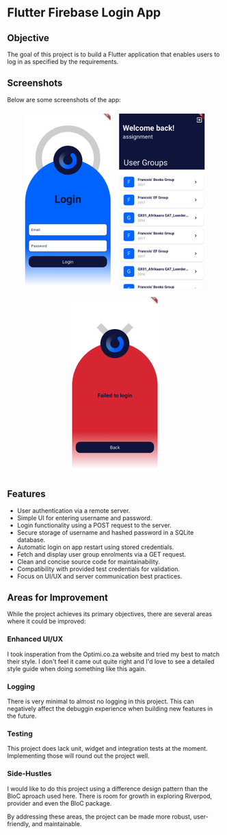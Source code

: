 # Flutter Firebase Login App

## Objective

The goal of this project is to build a Flutter application that enables users to log in as specified by the requirements.

## Screenshots

Below are some screenshots of the app:

<p align="center" style="display: flex; flex-wrap: wrap; justify-content: center;">
    <img src="screenshots/login_screen.png" alt="Login Screen" width="200" style="margin: 10px;"/>
    <img src="screenshots/success_screen.png" alt="Success Screen" width="200" style="margin: 10px;"/>
    <img src="screenshots/failure_screen.png" alt="Failure Screen" width="200" style="margin: 10px;"/>
</p>

## Features

- User authentication via a remote server.
- Simple UI for entering username and password.
- Login functionality using a POST request to the server.
- Secure storage of username and hashed password in a SQLite database.
- Automatic login on app restart using stored credentials.
- Fetch and display user group enrolments via a GET request.
- Clean and concise source code for maintainability.
- Compatibility with provided test credentials for validation.
- Focus on UI/UX and server communication best practices.

## Areas for Improvement

While the project achieves its primary objectives, there are several areas where it could be improved:

### Enhanced UI/UX

I took insperation from the Optimi.co.za website and tried my best to match their style. I don't feel it came out quite right and I'd love to see a detailed style guide when doing something like this again.

### Logging

There is very minimal to almost no logging in this project. This can negatively affect the debuggin experience when building new features in the future.

### Testing

This project does lack unit, widget and integration tests at the moment. Implementing those will round out the project well.

### Side-Hustles

I would like to do this project using a difference design pattern than the BloC aproach used here. There is room for growth in exploring Riverpod, provider and even the BloC package.

By addressing these areas, the project can be made more robust, user-friendly, and maintainable.
